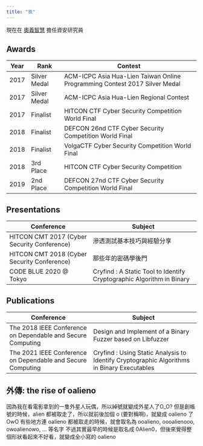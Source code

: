 ```yaml
---
title: "我"
---
```


現在在 [奧義智慧](https://www.cycarrier.com/) 擔任資安研究員

## Awards

| Year | Rank | Contest |
|---|---|---|
| 2017 | Silver Medal | ACM-ICPC Asia Hua-Lien Taiwan Online Programming Contest 2017 Silver Medal |
| 2017 | Silver Medal | ACM-ICPC Asia Hua-Lien Regional Contest |
| 2017 | Finalist | HITCON CTF Cyber Security Competition World Final |
| 2018 | Finalist | DEFCON 26nd CTF Cyber Security Competition World Final |
| 2018 | Finalist | VolgaCTF Cyber Security Competition World Final |
| 2018 | 3rd Place | HITCON CTF Cyber Security Competition |
| 2019 | 2nd Place | DEFCON 27nd CTF Cyber Security Competition World Final |

## Presentations

| Conference | Subject |
|---|---|
| HITCON CMT 2017 (Cyber Security Conference) | 滲透測試基本技巧與經驗分享 |
| HITCON CMT 2018 (Cyber Security Conference) | 那些年的密碼學後門 |
| CODE BLUE 2020 @ Tokyo | Cryfind : A Static Tool to Identify Cryptographic Algorithm in Binary |

## Publications

| Conference | Subject |
|---|---|
| The 2018 IEEE Conference on Dependable and Secure Computing | Design and Implement of a Binary Fuzzer based on Libfuzzer |
| The 2021 IEEE Conference on Dependable and Secure Computing | Cryfind : Using Static Analysis to Identify Cryptographic Algorithms in Binary Executables |

## 外傳: the rise of oalieno

因為我在看電影拿到的一隻外星人玩偶，所以綽號就變成外星人了O_O?
但是創帳號的時候，alien 都被取走了，所以就前後加個 o (要對稱啊)，就變成 oalieno 了OwO
有些地方連 oalieno 都被取走的時候，就會取名為 ooalieno, oooalienooo, owoalienowo, ... 等名字
不過其實最早的時候是取名成 0Alien0，但後來覺得整個形狀看起來不好看，就變成全小寫的 oalieno
